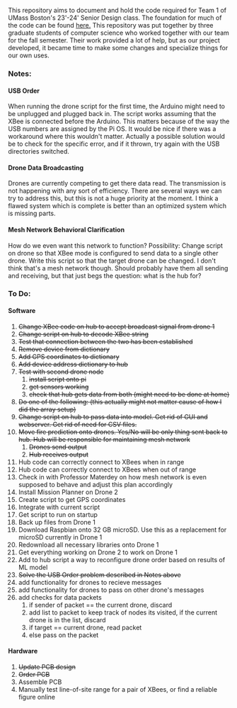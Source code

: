 This repository aims to document and hold the code required for Team 1 of UMass Boston's 23'-24' Senior Design class. The foundation for much of the code can be found [here.](https://github.com/AbhiSharma04/Drone-Mesh-Communication-Network) This repository was put together by three graduate students of computer science who worked together with our team for the fall semester. Their work provided a lot of help, but as our project developed, it became time to make some changes and specialize things for our own uses.

### Notes:
#### USB Order
When running the drone script for the first time, the Arduino might need to be unplugged and plugged back in. The script works assuming that the XBee is connected before the Arduino. This matters because of the way the USB numbers are assigned by the Pi OS. It would be nice if there was a workaround where this wouldn't matter. Actually a possible solution would be to check for the specific error, and if it thrown, try again with the USB directories switched.
#### Drone Data Broadcasting
Drones are currently competing to get there data read. The transmission is not happening with any sort of efficiency. There are several ways we can try to address this, but this is not a huge priority at the moment. I think a flawed system which is complete is better than an optimized system which is missing parts.
#### Mesh Network Behavioral Clarification
How do we even want this network to function? Possibility: Change script on drone so that XBee mode is configured to send data to a single other drone. Write this script so that the target drone can be changed. I don't think that's a mesh network though. Should probably have them all sending and receiving, but that just begs the question: what is the hub for?

### To Do:

#### Software
1) ~~Change XBee code on hub to accept broadcast signal from drone 1~~
2) ~~Change script on hub to decode XBee string~~
3) ~~Test that connection between the two has been established~~
4) ~~Remove device from dictionary~~
5) ~~Add GPS coordinates to dictionary~~
6) ~~Add device address dictionary to hub~~
7) ~~Test with second drone node~~
	1) ~~install script onto pi~~
	2) ~~get sensors working~~
	3) ~~check that hub gets data from both (might need to be done at home)~~
8) ~~Do one of the following: (this actually might not matter cause of how I did the array setup)~~
9) ~~Change script on hub to pass data into model. Get rid of GUI and webserver. Get rid of need for CSV files.~~
10) ~~Move fire prediction onto drones. Yes/No will be only thing sent back to hub. Hub will be responsible for maintaining mesh network~~
	1) ~~Drones send output~~
	2) ~~Hub receives output~~
11) Hub code can correctly connect to XBees when in range
12) Hub code can correctly connect to XBees when out of range
13) Check in with Professor Materdey on how mesh network is even supposed to behave and adjust this plan accordingly
14) Install Mission Planner on Drone 2
15) Create script to get GPS coordinates
16) Integrate with current script
17) Get script to run on startup
18) Back up files from Drone 1
19) Download Raspbian onto 32 GB microSD. Use this as a replacement for microSD currently in Drone 1
20) Redownload all necessary libraries onto Drone 1
21) Get everything working on Drone 2 to work on Drone 1
22) Add to hub script a way to reconfigure drone order based on results of ML model
23) ~~Solve the USB Order problem described in Notes above~~
24) add functionality for drones to recieve messages
25) add functionality for drones to pass on other drone's messages
26) add checks for data packets
	1) if sender of packet == the current drone, discard
	2) add list to packet to keep track of nodes its visited, if the current drone is in the list, discard
	3) if target == current drone, read packet
	4) else pass on the packet
#### Hardware
1) ~~Update PCB design~~
2) ~~Order PCB~~
3) Assemble PCB
4) Manually test line-of-site range for a pair of XBees, or find a reliable figure online
